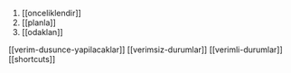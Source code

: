 
1. [[onceliklendir]]
2. [[planla]]
3. [[odaklan]]

[[verim-dusunce-yapilacaklar]]
[[verimsiz-durumlar]]
[[verimli-durumlar]]
[[shortcuts]]












